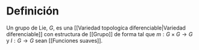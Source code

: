
# Definición

Un grupo de Lie, $G$, es una [[Variedad topologíca diferenciable|Variedad diferenciable]] con estructura de [[Grupo]] de forma tal que $m:G\times G\to G$ y $I:G\to G$ sean [[Funciones suaves]].